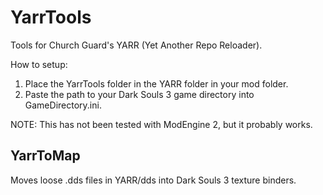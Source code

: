 # YarrTools
Tools for Church Guard's YARR (Yet Another Repo Reloader).

How to setup:

1. Place the YarrTools folder in the YARR folder in your mod folder.
2. Paste the path to your Dark Souls 3 game directory into GameDirectory.ini.

NOTE: This has not been tested with ModEngine 2, but it probably works.

## YarrToMap
Moves loose .dds files in YARR/dds into Dark Souls 3 texture binders.
